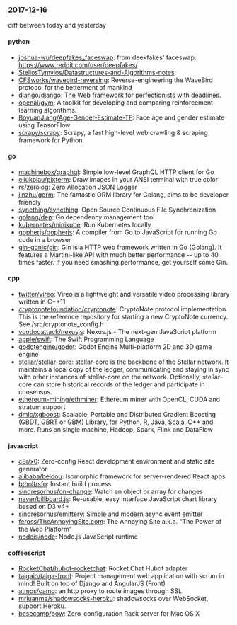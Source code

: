 ### 2017-12-16
diff between today and yesterday

#### python
* [joshua-wu/deepfakes_faceswap](https://github.com/joshua-wu/deepfakes_faceswap): from deekfakes' faceswap: https://www.reddit.com/user/deepfakes/
* [SteliosTymvios/Datastructures-and-Algorithms-notes](https://github.com/SteliosTymvios/Datastructures-and-Algorithms-notes): 
* [CFSworks/wavebird-reversing](https://github.com/CFSworks/wavebird-reversing): Reverse-engineering the WaveBird protocol for the betterment of mankind
* [django/django](https://github.com/django/django): The Web framework for perfectionists with deadlines.
* [openai/gym](https://github.com/openai/gym): A toolkit for developing and comparing reinforcement learning algorithms.
* [BoyuanJiang/Age-Gender-Estimate-TF](https://github.com/BoyuanJiang/Age-Gender-Estimate-TF): Face age and gender estimate using TensorFlow
* [scrapy/scrapy](https://github.com/scrapy/scrapy): Scrapy, a fast high-level web crawling & scraping framework for Python.

#### go
* [machinebox/graphql](https://github.com/machinebox/graphql): Simple low-level GraphQL HTTP client for Go
* [eliukblau/pixterm](https://github.com/eliukblau/pixterm): Draw images in your ANSI terminal with true color
* [rs/zerolog](https://github.com/rs/zerolog): Zero Allocation JSON Logger
* [jinzhu/gorm](https://github.com/jinzhu/gorm): The fantastic ORM library for Golang, aims to be developer friendly
* [syncthing/syncthing](https://github.com/syncthing/syncthing): Open Source Continuous File Synchronization
* [golang/dep](https://github.com/golang/dep): Go dependency management tool
* [kubernetes/minikube](https://github.com/kubernetes/minikube): Run Kubernetes locally
* [gopherjs/gopherjs](https://github.com/gopherjs/gopherjs): A compiler from Go to JavaScript for running Go code in a browser
* [gin-gonic/gin](https://github.com/gin-gonic/gin): Gin is a HTTP web framework written in Go (Golang). It features a Martini-like API with much better performance -- up to 40 times faster. If you need smashing performance, get yourself some Gin.

#### cpp
* [twitter/vireo](https://github.com/twitter/vireo): Vireo is a lightweight and versatile video processing library written in C++11
* [cryptonotefoundation/cryptonote](https://github.com/cryptonotefoundation/cryptonote): CryptoNote protocol implementation. This is the reference repository for starting a new CryptoNote currency. See /src/cryptonote_config.h
* [voodooattack/nexusjs](https://github.com/voodooattack/nexusjs): Nexus.js - The next-gen JavaScript platform
* [apple/swift](https://github.com/apple/swift): The Swift Programming Language
* [godotengine/godot](https://github.com/godotengine/godot): Godot Engine  Multi-platform 2D and 3D game engine
* [stellar/stellar-core](https://github.com/stellar/stellar-core): stellar-core is the backbone of the Stellar network. It maintains a local copy of the ledger, communicating and staying in sync with other instances of stellar-core on the network. Optionally, stellar-core can store historical records of the ledger and participate in consensus.
* [ethereum-mining/ethminer](https://github.com/ethereum-mining/ethminer): Ethereum miner with OpenCL, CUDA and stratum support
* [dmlc/xgboost](https://github.com/dmlc/xgboost): Scalable, Portable and Distributed Gradient Boosting (GBDT, GBRT or GBM) Library, for Python, R, Java, Scala, C++ and more. Runs on single machine, Hadoop, Spark, Flink and DataFlow

#### javascript
* [c8r/x0](https://github.com/c8r/x0): Zero-config React development environment and static site generator
* [alibaba/beidou](https://github.com/alibaba/beidou): Isomorphic framework for server-rendered React apps
* [btholt/sfo](https://github.com/btholt/sfo): Instant build process
* [sindresorhus/on-change](https://github.com/sindresorhus/on-change): Watch an object or array for changes
* [naver/billboard.js](https://github.com/naver/billboard.js):  Re-usable, easy interface JavaScript chart library based on D3 v4+
* [sindresorhus/emittery](https://github.com/sindresorhus/emittery): Simple and modern async event emitter
* [feross/TheAnnoyingSite.com](https://github.com/feross/TheAnnoyingSite.com): The Annoying Site a.k.a. "The Power of the Web Platform"
* [nodejs/node](https://github.com/nodejs/node): Node.js JavaScript runtime 

#### coffeescript
* [RocketChat/hubot-rocketchat](https://github.com/RocketChat/hubot-rocketchat): Rocket.Chat Hubot adapter
* [taigaio/taiga-front](https://github.com/taigaio/taiga-front): Project management web application with scrum in mind! Built on top of Django and AngularJS (Front)
* [atmos/camo](https://github.com/atmos/camo):  an http proxy to route images through SSL
* [mrluanma/shadowsocks-heroku](https://github.com/mrluanma/shadowsocks-heroku): shadowsocks over WebSocket, support Heroku.
* [basecamp/pow](https://github.com/basecamp/pow): Zero-configuration Rack server for Mac OS X
